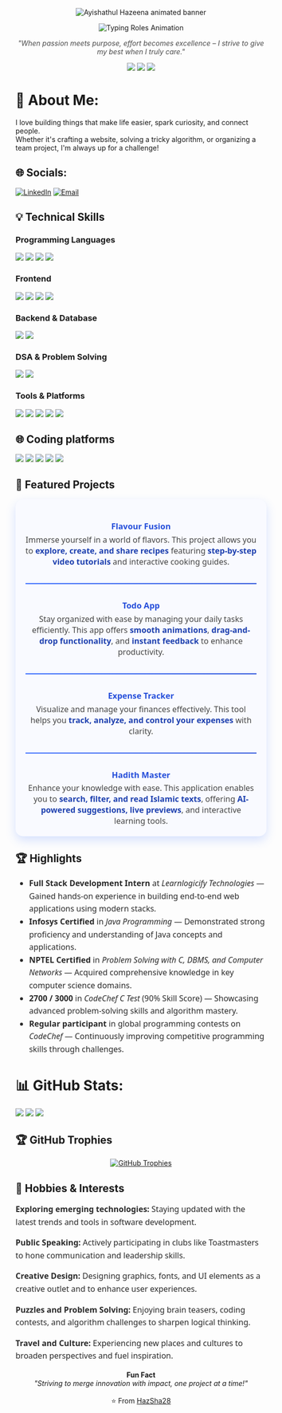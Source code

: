 <p align="center"> <img src="https://capsule-render.vercel.app/api?type=venom&height=400&color=timeGradient&text=Ayishathul%20Hazeena&fontColor=FFFFFF&fontSize=44&animation=twinkling&descAlignY=78&descAlign=76&descSize=20&textBg=false&strokeWidth=1&fontAlign=50&stroke=000000" alt="Ayishathul Hazeena animated banner" /> </p>
<p align="center">
  <img src="https://readme-typing-svg.demolab.com?font=Fira+Code&size=28&pause=1000&color=36DEFF&center=true&vCenter=true&width=800&lines=Tech+%26+Management+Student;Full-Stack+Enthusiast;Building+with+Passion;Always+Learning+New+Things" alt="Typing Roles Animation" />
</p>

<p align="center" style="font-style:italic; color:#4B4B4B;">
 <i> "When passion meets purpose, effort becomes excellence – I strive to give my best when I truly care."</i>
</p>

<p align="center">
  <img src="https://img.shields.io/badge/Tech%20%26%20Management%20Student-36DEFF?style=for-the-badge&logo=github&logoColor=white" />
  <img src="https://img.shields.io/badge/Full%20Stack%20Enthusiast-36DEFF?style=for-the-badge&logo=react&logoColor=white" />
  <img src="https://img.shields.io/badge/Building%20with%20Passion-36DEFF?style=for-the-badge&logo=code&logoColor=white" />
</p>

# 💫 About Me:
I love building things that make life easier, spark curiosity, and connect people.<br>Whether it's crafting a website, solving a tricky algorithm, or organizing a team project, I'm always up for a challenge!


## 🌐 Socials:
[![LinkedIn](https://img.shields.io/badge/LinkedIn-%230077B5.svg?style=plastic&logo=linkedin&logoColor=white)](https://www.linkedin.com/in/hazeena-shahul-hameed-b01838292/) 
[![Email](https://img.shields.io/badge/Email-D14836?style=plastic&logo=gmail&logoColor=white)](mailto:tohazsha@gmail.com)  

## 💡 Technical Skills

### Programming Languages
<p align="left">
  <img src="https://img.shields.io/badge/Java-007396?style=for-the-badge&logo=java&logoColor=white"/>
  <img src="https://img.shields.io/badge/C-00599C?style=for-the-badge&logo=c&logoColor=white"/>
  <img src="https://img.shields.io/badge/JavaScript-F7DF1E?style=for-the-badge&logo=javascript&logoColor=black"/>
  <img src="https://img.shields.io/badge/SQL-4479A1?style=for-the-badge&logo=mysql&logoColor=white"/>
</p>

### Frontend
<p align="left">
  <img src="https://img.shields.io/badge/HTML5-E34F26?style=for-the-badge&logo=html5&logoColor=white"/>
  <img src="https://img.shields.io/badge/CSS3-1572B6?style=for-the-badge&logo=css3&logoColor=white"/>
  <img src="https://img.shields.io/badge/React-20232A?style=for-the-badge&logo=react&logoColor=61DAFB"/>
  <img src="https://img.shields.io/badge/Tailwind_CSS-38B2AC?style=for-the-badge&logo=tailwind-css&logoColor=white"/>
</p>

### Backend & Database
<p align="left">
  <img src="https://img.shields.io/badge/MongoDB-4EA94B?style=for-the-badge&logo=mongodb&logoColor=white"/>
  <img src="https://img.shields.io/badge/MySQL-4479A1?style=for-the-badge&logo=mysql&logoColor=white"/>
</p>

### DSA & Problem Solving
<p align="left">
  <img src="https://img.shields.io/badge/Data_Structures-000000?style=for-the-badge&logo=leetcode&logoColor=yellow"/>
  <img src="https://img.shields.io/badge/Problem_Solving-1F8ACB?style=for-the-badge&logo=codechef&logoColor=white"/>
</p>

### Tools & Platforms
<p align="left">
  <img src="https://img.shields.io/badge/Git-F05032?style=for-the-badge&logo=git&logoColor=white"/>
  <img src="https://img.shields.io/badge/GitHub-181717?style=for-the-badge&logo=github&logoColor=white"/>
  <img src="https://img.shields.io/badge/VS_Code-0078D4?style=for-the-badge&logo=visual-studio-code&logoColor=white"/>
  <img src="https://img.shields.io/badge/Power%20BI-F2C811?style=for-the-badge&logo=powerbi&logoColor=black"/>
  <img src="https://img.shields.io/badge/Maven-C71A36?style=for-the-badge&logo=apachemaven&logoColor=white"/>
</p>

## 🌐 Coding platforms

<a href="https://github.com/HazSha28"><img src="https://img.shields.io/badge/GitHub-181717?style=flat&logo=github&logoColor=white" /></a>
<a href="https://codolio.com/profile/Hazeena%20S"><img src="https://img.shields.io/badge/Codolio-1a1a1a?style=flat" /></a>
<a href="https://leetcode.com/u/HAZEENA/"><img src="https://img.shields.io/badge/LeetCode-FFA116?logo=leetcode&logoColor=black&style=flat" /></a>
<a href="https://www.codechef.com/users/kit27csbs11"><img src="https://img.shields.io/badge/CodeChef-5B4638?logo=codechef&logoColor=white&style=flat" /></a>
<a href="https://www.geeksforgeeks.org/user/tohazzwgh/"><img src="https://img.shields.io/badge/GeeksforGeeks-0F9D58?logo=geeksforgeeks&logoColor=white&style=flat" /></a>

## 🌟 Featured Projects

<div align="center" style="max-width: 650px; margin: auto; font-family: 'Segoe UI', Tahoma, Geneva, Verdana, sans-serif; color: #2a2a2a; background: #f9faff; padding: 20px; border-radius: 15px; box-shadow: 0 8px 20px rgba(54, 110, 255, 0.2);"> <h3 style="color: #366aff; margin-bottom: 0.3rem;"> <a href="https://hazsha28.github.io/Flavour-Fusion/" style="color: #254eda; text-decoration: none; font-weight: 700;">Flavour Fusion</a> </h3> <p style="font-size: 16px; max-width: 520px; margin: auto; color: #444;"> Immerse yourself in a world of flavors. This project allows you to <strong style="color:#1e40af;">explore, create, and share recipes</strong> featuring <strong style="color:#1e40af;">step-by-step video tutorials</strong> and interactive cooking guides. </p> <hr style="margin: 2rem 0; border: none; height: 2px; background: linear-gradient(to right, #366aff, #254eda);" /> <h3 style="color: #366aff; margin-bottom: 0.3rem;"> <a href="https://hazsha28.github.io/Todo-App/" style="color: #254eda; text-decoration: none; font-weight: 700;">Todo App</a> </h3> <p style="font-size: 16px; max-width: 520px; margin: auto; color: #444;"> Stay organized with ease by managing your daily tasks efficiently. This app offers <strong style="color:#1e40af;">smooth animations</strong>, <strong style="color:#1e40af;">drag-and-drop functionality</strong>, and <strong style="color:#1e40af;">instant feedback</strong> to enhance productivity. </p> <hr style="margin: 2rem 0; border: none; height: 2px; background: linear-gradient(to right, #366aff, #254eda);" /> <h3 style="color: #366aff; margin-bottom: 0.3rem;"> <a href="https://hazsha28.github.io/Expense-Tracker/" style="color: #254eda; text-decoration: none; font-weight: 700;">Expense Tracker</a> </h3> <p style="font-size: 16px; max-width: 520px; margin: auto; color: #444;"> Visualize and manage your finances effectively. This tool helps you <strong style="color:#1e40af;">track, analyze, and control your expenses</strong> with clarity. </p> <hr style="margin: 2rem 0; border: none; height: 2px; background: linear-gradient(to right, #366aff, #254eda);" /> <h3 style="color: #366aff; margin-bottom: 0.3rem;"> <a href="https://hadith-master.vercel.app/" style="color: #254eda; text-decoration: none; font-weight: 700;">Hadith Master</a> </h3> <p style="font-size: 16px; max-width: 520px; margin: auto; color: #444;"> Enhance your knowledge with ease. This application enables you to <strong style="color:#1e40af;">search, filter, and read Islamic texts</strong>, offering <strong style="color:#1e40af;">AI-powered suggestions, live previews</strong>, and interactive learning tools. </p> </div>

## 🏆 Highlights

<ul style="max-width: 600px; margin: auto; font-family: 'Segoe UI', Tahoma, Geneva, Verdana, sans-serif; color: #2a2a2a; font-size: 16px; line-height: 1.6;">
  <li><strong>Full Stack Development Intern</strong> at <em>Learnlogicify Technologies</em> — Gained hands-on experience in building end-to-end web applications using modern stacks.</li>
  <li><strong>Infosys Certified</strong> in <em>Java Programming</em> — Demonstrated strong proficiency and understanding of Java concepts and applications.</li>
  <li><strong>NPTEL Certified</strong> in <em>Problem Solving with C, DBMS, and Computer Networks</em> — Acquired comprehensive knowledge in key computer science domains.</li>
  <li><strong>2700 / 3000</strong> in <em>CodeChef C Test</em> (90% Skill Score) — Showcasing advanced problem-solving skills and algorithm mastery.</li>
  <li><strong>Regular participant</strong> in global programming contests on <em>CodeChef</em> — Continuously improving competitive programming skills through challenges.</li>
</ul>

# 📊 GitHub Stats:

![](http://github-profile-summary-cards.vercel.app/api/cards/profile-details?username=HazSha28&theme=codeSTACKr)
![](http://github-profile-summary-cards.vercel.app/api/cards/stats?username=HazSha28&theme=codeSTACKr)
![](http://github-profile-summary-cards.vercel.app/api/cards/most-commit-language?username=HazSha28&theme=codeSTACKr)

## 🏆 GitHub Trophies
<p align="center">
  <a href="https://github-profile-trophy.vercel.app/?username=Hazsha28&theme=juicyfresh">
    <img src="https://github-profile-trophy.vercel.app/?username=Hazsha28&theme=vue&no-frame=true&no-bg=true&margin-w=4" alt="GitHub Trophies" />
  </a>
</p>

## 🎯 Hobbies & Interests

<p><div style="max-width: 600px; margin: auto; font-family: 'Segoe UI', Tahoma, Geneva, Verdana, sans-serif; color: #2a2a2a; font-size: 16px; line-height: 1.6;">
  <p><strong>Exploring emerging technologies:</strong> Staying updated with the latest trends and tools in software development.</p>
  <p><strong>Public Speaking:</strong> Actively participating in clubs like Toastmasters to hone communication and leadership skills.</p>
  <p><strong>Creative Design:</strong> Designing graphics, fonts, and UI elements as a creative outlet and to enhance user experiences.</p>
  <p><strong>Puzzles and Problem Solving:</strong> Enjoying brain teasers, coding contests, and algorithm challenges to sharpen logical thinking.</p>
  <p><strong>Travel and Culture:</strong> Experiencing new places and cultures to broaden perspectives and fuel inspiration.</p>
</div>
</p>
<p align="center">
  <b>Fun Fact</b><br>
  <i>"Striving to merge innovation with impact, one project at a time!"</i>
  <br><br>
  ⭐ From <a href="https://github.com/HazSha28">HazSha28</a>
</p>
